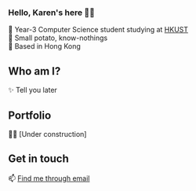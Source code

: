 ### Hello, Karen's here 🤙🏻

<!--
**karenchy/karenchy** is a ✨ _special_ ✨ repository because its `README.md` (this file) appears on your GitHub profile.

Here are some ideas to get you started:

- 🔭 I’m currently working on ...
- 🌱 I’m currently learning ...
- 👯 I’m looking to collaborate on ...
- 🤔 I’m looking for help with ...
- 💬 Ask me about ...
- 📫 How to reach me: ...
- 😄 Pronouns: ...
- ⚡ Fun fact: ...
-->

🍂 Year-3 Computer Science student studying at [HKUST](https://hkust.edu.hk/)\
🍂 Small potato, know-nothings\
🍂 Based in Hong Kong

## Who am I?
✨ Tell you later

## Portfolio
😶‍🌫️ [Under construction]

## Get in touch
📫 [Find me through email](mailto:karen.chung.924@gmail.com)

